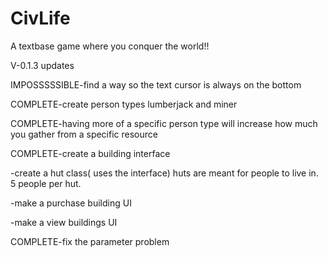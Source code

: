 # CivLife
A textbase game where you conquer the world!!

V-0.1.3 updates

IMPOSSSSSIBLE-find a way so the text cursor is always on the bottom

COMPLETE-create person types lumberjack and miner

COMPLETE-having more of a specific person type will increase how much you gather from a specific resource

COMPLETE-create a building interface

-create a hut class( uses the interface) huts are meant for people to live in. 5 people per hut.

-make a purchase building UI

-make a view buildings UI

COMPLETE-fix the parameter problem
